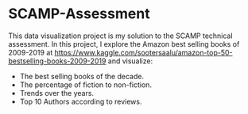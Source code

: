 # SCAMP-Assessment
This data visualization project is my solution to the SCAMP technical assessment.
In this project, I explore the Amazon best selling books of 2009-2019 at https://www.kaggle.com/sootersaalu/amazon-top-50-bestselling-books-2009-2019 
and visualize:
- The best selling books of the decade.
- The percentage of fiction to non-fiction.
- Trends over the years.
- Top 10 Authors according to reviews.
